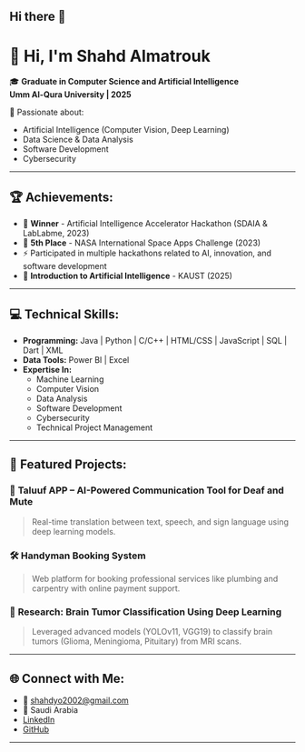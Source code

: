 ## Hi there 👋
# 👋 Hi, I'm Shahd Almatrouk

🎓 **Graduate in Computer Science and Artificial Intelligence**  
**Umm Al-Qura University | 2025**

🚀 Passionate about:
- Artificial Intelligence (Computer Vision, Deep Learning)
- Data Science & Data Analysis
- Software Development
- Cybersecurity

---

## 🏆 Achievements:
- 🥇 **Winner** - Artificial Intelligence Accelerator Hackathon (SDAIA & LabLabme, 2023)
- 🥈 **5th Place** - NASA International Space Apps Challenge (2023)
- ⚡ Participated in multiple hackathons related to AI, innovation, and software development
- 📜 **Introduction to Artificial Intelligence** - KAUST (2025)

---

## 💻 Technical Skills:
- **Programming:** Java | Python | C/C++ | HTML/CSS | JavaScript | SQL | Dart | XML
- **Data Tools:** Power BI | Excel
- **Expertise In:**
  - Machine Learning
  - Computer Vision
  - Data Analysis
  - Software Development
  - Cybersecurity
  - Technical Project Management

---

## 📂 Featured Projects:
### 🤝 **Taluuf APP** – AI-Powered Communication Tool for Deaf and Mute
> Real-time translation between text, speech, and sign language using deep learning models.

### 🛠️ **Handyman Booking System**
> Web platform for booking professional services like plumbing and carpentry with online payment support.

### 🧠 **Research: Brain Tumor Classification Using Deep Learning**
> Leveraged advanced models (YOLOv11, VGG19) to classify brain tumors (Glioma, Meningioma, Pituitary) from MRI scans.

---

## 🌐 Connect with Me:
- 📧 shahdyo2002@gmail.com
- 📍 Saudi Arabia
- [LinkedIn](https://www.linkedin.com/in/themagicalmammal)
- [GitHub](https://github.com/themagicalmammal)

---

<!--
**shahdyousf5/shahdyousf5** is a ✨ _special_ ✨ repository because its `README.md` (this file) appears on your GitHub profile.

Here are some ideas to get you started:

- 🔭 I’m currently working on ...
- 🌱 I’m currently learning ...
- 👯 I’m looking to collaborate on ...
- 🤔 I’m looking for help with ...
- 💬 Ask me about ...
- 📫 How to reach me: ...
- 😄 Pronouns: ...
- ⚡ Fun fact: ...
-->
